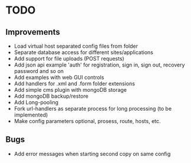 # TODO

## Improvements

* Load virtual host separated config files from folder
* Separate database access for different sites/applications
* Add support for file uploads (POST requests)
* Add json api example 'auth' for registration, sign in, sign out, recovery password and so on
* Add examples with web GUI controls
* Add handlers for .xml and .form folder extensions
* Add simple cms plugin with mongoDB storage
* Add mongoDB backup/restore
* Add Long-pooling
* Fork url-handlers as separate process for long processing (to be implemented)
* Make config parameters optional, prosess, route, hosts, etc.

## Bugs

* Add error messages when starting second copy on same config
